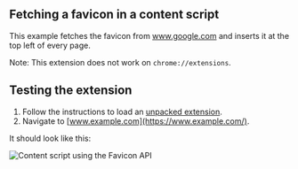 ## Fetching a favicon in a content script

This example fetches the favicon from www.google.com and inserts it at the top left of every page.

Note: This extension does not work on `chrome://extensions`.

## Testing the extension

1. Follow the instructions to load an [unpacked extension](https://developer.chrome.com/docs/extensions/mv3/getstarted/development-basics/#load-unpacked).
2. Navigate to [www.example.com](https://www.example.com/).

It should look like this:

![Content script using the Favicon API](https://wd.imgix.net/image/BhuKGJaIeLNPW9ehns59NfwqKxF2/3Q1glvnzbWhraXRtnGOy.png)